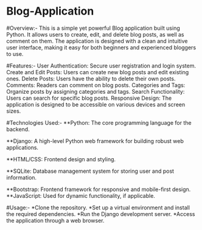 # Blog-Application

#Overview:-
This is a simple yet powerful Blog application built using Python. It allows users to create, edit, and delete blog posts, as well as comment on them. The application is designed with a clean and intuitive user interface, making it easy for both beginners and experienced bloggers to use.

#Features:-
User Authentication: Secure user registration and login system.
Create and Edit Posts: Users can create new blog posts and edit existing ones.
Delete Posts: Users have the ability to delete their own posts.
Comments: Readers can comment on blog posts.
Categories and Tags: Organize posts by assigning categories and tags.
Search Functionality: Users can search for specific blog posts.
Responsive Design: The application is designed to be accessible on various devices and screen sizes.

#Technologies Used:-
**Python: The core programming language for the backend.

**Django: A high-level Python web framework for building robust web applications.

**HTML/CSS: Frontend design and styling.

**SQLite: Database management system for storing user and post information.

**Bootstrap: Frontend framework for responsive and mobile-first design.
**JavaScript: Used for dynamic functionality, if applicable.

#Usage:-
*Clone the repository.
*Set up a virtual environment and install the required dependencies.
*Run the Django development server.
*Access the application through a web browser.


